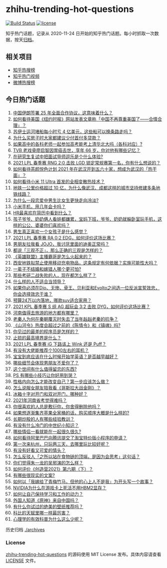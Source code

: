 # zhihu-trending-hot-questions

[![Build Status](https://github.com/justjavac/zhihu-trending-hot-questions/workflows/ci/badge.svg?branch=master)](https://github.com/justjavac/zhihu-trending-hot-questions/actions)
[![license](https://img.shields.io/github/license/justjavac/zhihu-trending-hot-questions)](https://github.com/justjavac/zhihu-trending-hot-questions/blob/master/LICENSE)

知乎热门话题，记录从 2020-11-24 日开始的知乎热门话题。每小时抓取一次数据，按天[归档](./archives)。

## 相关项目

- [知乎热搜榜](https://github.com/justjavac/zhihu-trending-top-search)
- [知乎热门视频](https://github.com/justjavac/zhihu-trending-hot-video)
- [微博热搜榜](https://github.com/justjavac/weibo-trending-hot-search)

## 今日热门话题

<!-- BEGIN -->
<!-- 最后更新时间 Mon Mar 29 2021 02:10:05 GMT+0800 (China Standard Time) -->
1. [中国伊朗签署 25 年全面合作协议，这意味着什么？](https://www.zhihu.com/question/409693519)
1. [如何看待美国《纽约时报》网站发表文章称「中国不再尊重美国了——合情合理」？](https://www.zhihu.com/question/451365867)
1. [苏伊士运河堵船每小时亏 4 亿美元，这些船可以换条路走吗？](https://www.zhihu.com/question/451374598)
1. [为什么买房子时大家都建议少付首付多贷款？](https://www.zhihu.com/question/311795004)
1. [如果高中的各科老师一起参加高考能考上清华北大吗（各科对应）?](https://www.zhihu.com/question/443860742)
1. [TVB 老戏骨廖启智因胃癌去世，享年 66 岁，你对他有哪些记忆？](https://www.zhihu.com/question/451752991)
1. [在研究生复试中把面试导师逗乐是个什么体验?](https://www.zhihu.com/question/396341774)
1. [2021 LPL 春季赛 RNG 2:0 击败 LGD 锁定常规赛第一名，你有什么想说的？](https://www.zhihu.com/question/451698265)
1. [如何看待茶颜悦色计划 2021 年在武汉开到五六十家，想成为武汉的「热干面」？](https://www.zhihu.com/question/450969181)
1. [如何看待小米 11 Ultra 首发的全相变散热技术？](https://www.zhihu.com/question/451513407)
1. [地铁一公里价格超过 10 亿，为什么像武汉、成都这样的城市坚持修建多条地铁线路？](https://www.zhihu.com/question/444999502)
1. [为什么一段恋爱中男生比女生更快走向冷淡?](https://www.zhihu.com/question/326961459)
1. [小米手机，用几年会卡吗？](https://www.zhihu.com/question/62116760)
1. [HR最喜欢在简历中看到什么？](https://www.zhihu.com/question/445632412)
1. [孩子爷爷、奶奶俩人看娃都嫌累，宝妈下班，爷爷、奶奶就躲卧室玩手机，这样的公公、婆婆你们喜欢吗？](https://www.zhihu.com/question/448152806)
1. [男生真正喜欢一个女孩子是什么感觉？](https://www.zhihu.com/question/445557705)
1. [2021 LPL 春季赛 RA 0:2 EDG，如何评价这场比赛？](https://www.zhihu.com/question/451724909)
1. [男朋友拉我看 JOJO，我讨厌里面的迪奥正常吗？](https://www.zhihu.com/question/451447468)
1. [都说「三观不正」，那么正确的三观是怎样的？](https://www.zhihu.com/question/22782977)
1. [《英雄联盟》主播霸哥是怎么火起来的？](https://www.zhihu.com/question/370861166)
1. [西安地铁拟禁止使用移动充电物品，这条规定有何依据？实施可能性大吗？](https://www.zhihu.com/question/451641050)
1. [一辈子不结婚和嫁错人哪个更可怕?](https://www.zhihu.com/question/449412932)
1. [那些考研二战失败的人，现在都怎么样了？](https://www.zhihu.com/question/349516833)
1. [什么样的人不适合当领导？](https://www.zhihu.com/question/324628127)
1. [如果你必须在Dio、无惨、骨王、贝利亚和Evolto之间选一位反派宣誓效忠，你会选择效忠于谁？](https://www.zhihu.com/question/451222027)
1. [预算24万以内落地，哪款suv适合家用？](https://www.zhihu.com/question/446107599)
1. [2021 KPL 春季赛 S 组 AG 超玩会 3:2 击败 DYG，如何评价这场比赛？](https://www.zhihu.com/question/451582279)
1. [河南值得去旅游的地方都有哪里？](https://www.zhihu.com/question/38192797)
1. [老秦人为何在秦朝覆灭时失去了当年赳赳老秦的抗争？](https://www.zhihu.com/question/23376439)
1. [《山河令》热度会超过之前的《陈情令》和《镇魂》吗?](https://www.zhihu.com/question/446176210)
1. [你见过的最差的程序员是怎样的？](https://www.zhihu.com/question/31236086)
1. [止损的最高境界是什么？](https://www.zhihu.com/question/437233633)
1. [2021 LPL 春季赛 iG 下路该上 Wink 还是 Puff？](https://www.zhihu.com/question/449251830)
1. [有没有大佬能推荐个1000左右的耳机？](https://www.zhihu.com/question/407778445)
1. [宝宝到底应该在什么时候开始学英语？是否越早越好？](https://www.zhihu.com/question/34004949)
1. [哪些细节会体现男朋友不爱你了？](https://www.zhihu.com/question/265618616)
1. [这个世间有什么值得留恋的东西?](https://www.zhihu.com/question/451306737)
1. [PS 有哪些小技巧让你好用到哭？](https://www.zhihu.com/question/328895616)
1. [性格内向怎么才能改变自己？第一步应该怎么做？](https://www.zhihu.com/question/448749925)
1. [怎么说服女朋友陪我看《哥斯拉大战金刚》？](https://www.zhihu.com/question/451275346)
1. [冰箱十字对开门和双对开门，哪种好？](https://www.zhihu.com/question/35941998)
1. [2021年河南省考觉得难吗？](https://www.zhihu.com/question/451489685)
1. [你很喜欢的人总是敷衍你，你舍得删除他吗？](https://www.zhihu.com/question/449197265)
1. [如果想逐渐集齐苹果全家桶的话，购买顺序大概是什么样的?](https://www.zhihu.com/question/450760018)
1. [长期炒股的人有哪些经验教训？](https://www.zhihu.com/question/30083453)
1. [有没有什么冷门的中世纪小知识？](https://www.zhihu.com/question/359347639)
1. [哪些情侣一看就能在一起很久很久?](https://www.zhihu.com/question/309398217)
1. [如何看待阿里巴巴向腾讯提交了淘宝特价版小程序的申请？](https://www.zhihu.com/question/451187459)
1. [第一次来杭州，只玩两三天，去哪里玩比较好呢？](https://www.zhihu.com/question/35834287)
1. [有没有好看又可爱的情头？](https://www.zhihu.com/question/438709941)
1. [怎么反驳人「之所以站在食物链的顶端，是因为会思考」这句话？](https://www.zhihu.com/question/450106176)
1. [你们觉得朱一龙的吴邪演的怎么样？](https://www.zhihu.com/question/410444021)
1. [如何评价《创造营2021》第六期（下）？](https://www.zhihu.com/question/451720874)
1. [有哪些很现实的文案?](https://www.zhihu.com/question/442646647)
1. [如何以「我嫁给了青梅竹马，但他的心上人不是我」为开头写一个故事？](https://www.zhihu.com/question/404865038)
1. [NVIDIA为什么在游戏卡上死活不用HBM2显存？](https://www.zhihu.com/question/422438453)
1. [如何让自己保持学习和工作的动力？](https://www.zhihu.com/question/450119228)
1. [外国人知道《原神》来自中国吗？](https://www.zhihu.com/question/445523775)
1. [有什么你试过的绝美的壁纸推荐吗？](https://www.zhihu.com/question/449899870)
1. [科比的天赋里哪一样最厉害？](https://www.zhihu.com/question/450294763)
1. [心理学的有效科普为什么这么少呢？](https://www.zhihu.com/question/450450127)
<!-- END -->

历史归档 [./archives](./archives)

### License

[zhihu-trending-hot-questions](https://github.com/justjavac/zhihu-trending-hot-questions) 的源码使用 MIT License 发布。具体内容请查看 [LICENSE](./LICENSE) 文件。

